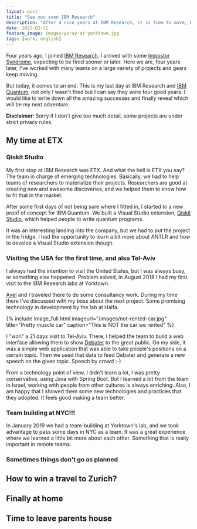 ```yaml
---
layout: post
title: "See you soon IBM Research"
description: "After 4 nice years at IBM Research, it is time to move, but first let me tell you how it was"
date: 2022-02-11
feature_image: images/yeray-at-yorktown.jpg
tags: [work, english]
---
```


Four years ago, I joined [IBM Research](https://research.ibm.com/). I arrived with some [Impostor Syndrome](https://medium.com/@coreyhowell/impostor-syndrome-are-you-a-real-software-engineer-fbf50f1a444e), expecting to be fired sooner or later. Here we are, four years later, I've worked with many teams on a large variety of projects and gears keep moving.

But today, it comes to an end. This is my last day at IBM Research and [IBM Quantum](https://quantum-computing.ibm.com/), not only I wasn't fired but I can say they were four good years. I would like to write down all the amazing successes and finally reveal which will be my next adventure.

**Disclaimer**: Sorry if I don't give too much detail, some projects are under strict privacy rules.

<!--more-->

## My time at ETX

### Qiskit Studio

My first stop at IBM Research was ETX. And what the hell is ETX you say? The team in charge of emerging technologies. Basically, we had to help teams of researchers to materialize their projects. Researchers are good at creating new and awesome discoveries, and we helped them to know how to fit that in the market.

After some first days of not being sure where I fitted in, I started to a new proof of concept for IBM Quantum. We built a Visual Studio extension, [Qiskit Studio](https://github.com/qiskit-community/qiskit-vscode), which helped people to write quantum programs.

It was an interesting landing into the company, but we had to put the project in the fridge. I had the opportunity to learn a bit more about ANTLR and how to develop a Visual Studio extension though.

### Visiting the USA for the first time, and also Tel-Aviv

I always had the intention to visit the United States, but I was always busy, or something else happened. Problem solved, in August 2018 I had my first visit to the IBM Research labs at Yorktown.

[Axel](https://twitter.com/axelhzf) and I traveled there to do some consultancy work. During my time there I've discussed with my boss about the next project. Some promising technology in development by the lab at Haifa.

{% include image_full.html imageurl="/images/not-rented-car.jpg" title="Pretty muscle car" caption="This is NOT the car we rented" %}

I "won" a 21 days visit to Tel-Aviv. There, I helped the team to build a web interface allowing them to show [Debater](https://research.ibm.com/interactive/project-debater/) to the great public. On my side, it was a simple web application that was able to take people's positions on a certain topic. Then we used that data to feed Debater and generate a new speech on the given topic. Speech by crowd :-)

From a technology point of view, I didn't learn a lot, I was pretty conservative, using Java with Spring Boot. But I learned a lot from the team in Israel, working with people from other cultures is always enriching. Also, I am happy that I showed them some new technologies and practices that they adopted. It feels good making a team better.

### Team building at NYC!!!

In January 2019 we had a team-building at Yorktown's lab, and we took advantage to pass some days in NYC as a team. It was a great experience where we learned a little bit more about each other. Something that is really important in remote teams.

### Sometimes things don't go as planned

## How to win a travel to Zurich?

## Finally at home

## Time to leave parents house